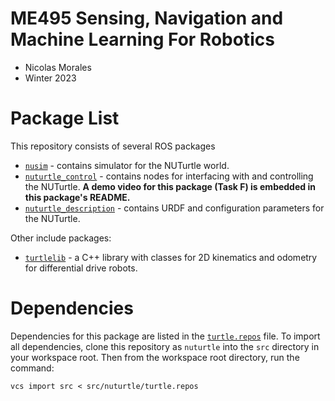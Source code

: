 # ME495 Sensing, Navigation and Machine Learning For Robotics
* Nicolas Morales
* Winter 2023

# Package List
This repository consists of several ROS packages
- [`nusim`](nusim) - contains simulator for the NUTurtle world.
- [`nuturtle_control`](nuturtle_control) - contains nodes for interfacing with and controlling the NUTurtle. **A demo video for this package (Task F) is embedded in this package's README.**
- [`nuturtle_description`](nuturtle_description) - contains URDF and configuration parameters for the NUTurtle.

Other include packages:
- [`turtlelib`](turtlelib) - a C++ library with classes for 2D kinematics and odometry for differential drive robots.

# Dependencies
Dependencies for this package are listed in the [`turtle.repos`](turtle.repos) file. To import all dependencies, clone this repository as `nuturtle` into the `src` directory in your workspace root. Then from the workspace root directory, run the command:
```
vcs import src < src/nuturtle/turtle.repos
```
